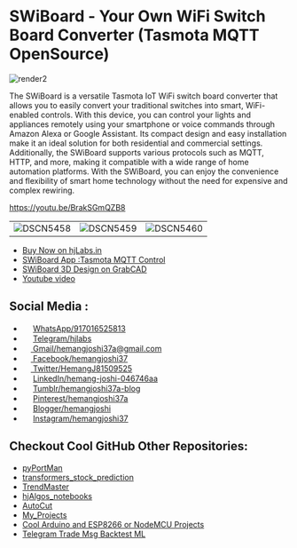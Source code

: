 # SWiBoard - Your Own WiFi Switch Board Converter (Tasmota MQTT OpenSource)

![render2](https://user-images.githubusercontent.com/12392345/212084006-58e4749c-b8f1-4e92-85c4-db35b7635f14.png)

The SWiBoard is a versatile Tasmota IoT WiFi switch board converter that allows you to easily convert your traditional switches into smart, WiFi-enabled controls. With this device, you can control your lights and appliances remotely using your smartphone or voice commands through Amazon Alexa or Google Assistant. Its compact design and easy installation make it an ideal solution for both residential and commercial settings. Additionally, the SWiBoard supports various protocols such as MQTT, HTTP, and more, making it compatible with a wide range of home automation platforms. With the SWiBoard, you can enjoy the convenience and flexibility of smart home technology without the need for expensive and complex rewiring.

https://youtu.be/BrakSGmQZB8

|   |   |   |
|:-:|:-:|:-:|
| ![DSCN5458](https://user-images.githubusercontent.com/12392345/212082238-80708b31-6ea2-439a-a900-25f019afe34f.JPG) | ![DSCN5459](https://user-images.githubusercontent.com/12392345/212082254-61e86de6-58cc-4b9e-8ee2-f838745da9bf.JPG) | ![DSCN5460](https://user-images.githubusercontent.com/12392345/212082170-23f85676-a1e3-42bf-aff4-f577c86aee0e.JPG) |

- [Buy Now on hjLabs.in](https://hjlabs.in/product/swiboard-wifi-switch-board-iot-device/)
- [SWiBoard App :Tasmota MQTT Control](https://play.google.com/store/apps/details?id=in.hjlabs.swiboard)
- [SWiBoard 3D Design on GrabCAD](https://grabcad.com/library/swiboard-tasmota-iot-wifi-switch-board-converter-1)
- [Youtube video](https://youtu.be/BrakSGmQZB8)

## Social Media :
* <img src="https://raw.githubusercontent.com/bradvin/social-share-urls/master/images/logo-icons/whatsapp.jpg" width="15px;"/> [WhatsApp/917016525813](https://wa.me/917016525813)
* <img src="https://raw.githubusercontent.com/bradvin/social-share-urls/master/images/logo-icons/telegram.me.jpg" width="15px;"/> [Telegram/hjlabs](https://t.me/hjlabs)
* [<img src="https://raw.githubusercontent.com/bradvin/social-share-urls/master/images/logo-icons/email.jpg" width="15px;"/> Gmail/hemangjoshi37a@gmail.com](mailto:hemangjoshi37a@gmail.com)
* [<img src="https://raw.githubusercontent.com/bradvin/social-share-urls/master/images/logo-icons/facebook.jpg" width="15px;"/> Facebook/hemangjoshi37](https://www.facebook.com/hemangjoshi37/)
* [<img src="https://raw.githubusercontent.com/bradvin/social-share-urls/master/images/logo-icons/twitter.jpg" width="15px;"/> Twitter/HemangJ81509525](https://twitter.com/HemangJ81509525)
* <img src="https://raw.githubusercontent.com/bradvin/social-share-urls/master/images/logo-icons/linkedin.jpg" width="15px;"/> [LinkedIn/hemang-joshi-046746aa](https://www.linkedin.com/in/hemang-joshi-046746aa/)
* <img src="https://raw.githubusercontent.com/bradvin/social-share-urls/master/images/logo-icons/tumblr.jpg" width="15px;"/> [Tumblr/hemangjoshi37a-blog](https://www.tumblr.com/blog/hemangjoshi37a-blog)
* <img src="https://raw.githubusercontent.com/bradvin/social-share-urls/master/images/logo-icons/pinterest.jpg" width="15px;"/> [Pinterest/hemangjoshi37a](https://in.pinterest.com/hemangjoshi37a/)
* <img src="https://raw.githubusercontent.com/bradvin/social-share-urls/master/images/logo-icons/blogger.jpg" width="15px;"/> [Blogger/hemangjoshi](http://hemangjoshi.blogspot.com/)
* <img src="https://raw.githubusercontent.com/bradvin/social-share-urls/master/images/logo-icons/instapaper.jpg" width="15px;"/> [Instagram/hemangjoshi37](https://www.instagram.com/hemangjoshi37/)

 
## Checkout Cool GitHub Other Repositories:
- [pyPortMan](https://github.com/hemangjoshi37a/pyPortMan)
- [transformers_stock_prediction](https://github.com/hemangjoshi37a/transformers_stock_prediction)
- [TrendMaster](https://github.com/hemangjoshi37a/TrendMaster)
- [hjAlgos_notebooks](https://github.com/hemangjoshi37a/hjAlgos_notebooks)
- [AutoCut](https://github.com/hemangjoshi37a/AutoCut)
- [My_Projects](https://github.com/hemangjoshi37a/My_Projects)
- [Cool Arduino and ESP8266 or NodeMCU Projects](https://github.com/hemangjoshi37a/my_Arduino)
- [Telegram Trade Msg Backtest ML](https://github.com/hemangjoshi37a/TelegramTradeMsgBacktestML)
